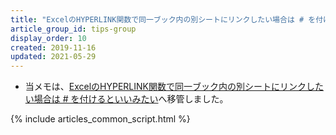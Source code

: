 ```yaml
---
title: "ExcelのHYPERLINK関数で同一ブック内の別シートにリンクしたい場合は # を付けるといいみたい"
article_group_id: tips-group
display_order: 10
created: 2019-11-16
updated: 2021-05-29
---
```

- 当メモは、[ExcelのHYPERLINK関数で同一ブック内の別シートにリンクしたい場合は # を付けるといいみたい](https://thinktwice.tech/it/excel/if_you_want_to_link_to_another_sheet_in_the_same_book_with_excels_hyperlink_function_you_should_add_sharp/)へ移管しました。

{% include articles_common_script.html %}
